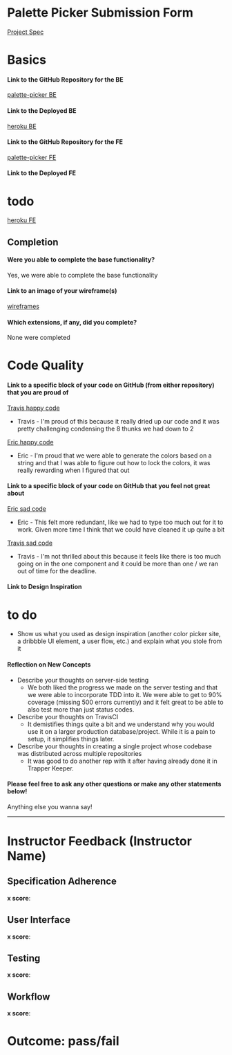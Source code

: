 # Palette Picker Submission Form

[Project Spec](http://frontend.turing.io/projects/palette-picker.html)

# Basics

#### Link to the GitHub Repository for the BE
[palette-picker BE](https://github.com/geet084/be-palette-picker)

#### Link to the Deployed BE
[heroku BE](https://be-palette-picker.herokuapp.com/)

#### Link to the GitHub Repository for the FE
[palette-picker FE](https://github.com/ericweissman/fe-palette-picker)

#### Link to the Deployed FE
# todo
[heroku FE]()

## Completion

#### Were you able to complete the base functionality?

Yes, we were able to complete the base functionality

#### Link to an image of your wireframe(s)
[wireframes](https://user-images.githubusercontent.com/39391585/55120839-29182500-50bd-11e9-8811-63839f69e328.png)

#### Which extensions, if any, did you complete?
None were completed

# Code Quality

#### Link to a specific block of your code on GitHub (from either repository) that you are proud of
[Travis happy code](https://github.com/ericweissman/fe-palette-picker/blob/f2a792b70869c240c23c96595adb440553af04bd/src/thunks/handleProject.js#L1)

* Travis - I'm proud of this because it really dried up our code and it was pretty challenging condensing the 8 thunks we had down to 2

[Eric happy code](https://github.com/ericweissman/fe-palette-picker/blob/f2a792b70869c240c23c96595adb440553af04bd/src/containers/Generator/Generator.js#L23)

* Eric - I'm proud that we were able to generate the colors based on a string and that I was able to figure out how to lock the colors, it was really rewarding when I figured that out

#### Link to a specific block of your code on GitHub that you feel not great about

[Eric sad code](https://github.com/ericweissman/fe-palette-picker/blob/f2a792b70869c240c23c96595adb440553af04bd/src/reducers/palettesReducer.js#L9)

* Eric - This felt more redundant, like we had to type too much out for it to work. Given more time I think that we could have cleaned it up quite a bit

[Travis sad code](https://github.com/ericweissman/fe-palette-picker/blob/f2a792b70869c240c23c96595adb440553af04bd/src/containers/ProjectCard/ProjectCard.js#L1)

* Travis - I'm not thrilled about this because it feels like there is too much going on in the one component and it could be more than one / we ran out of time for the deadline.



#### Link to Design Inspiration
# to do
* Show us what you used as design inspiration (another color picker site, a dribbble UI element, a user flow, etc.) and explain what you stole from it

#### Reflection on New Concepts

* Describe your thoughts on server-side testing
  * We both liked the progress we made on the server testing and that we were able to incorporate TDD into it. We were able to get to 90% coverage (missing 500 errors currently) and it felt great to be able to also test more than just status codes.
* Describe your thoughts on TravisCI
  * It demistifies things quite a bit and we understand why you would use it on a larger production database/project. While it is a pain to setup, it simplifies things later.
* Describe your thoughts in creating a single project whose codebase was distributed across multiple repositories
  * It was good to do another rep with it after having already done it in Trapper Keeper.

#### Please feel free to ask any other questions or make any other statements below!

Anything else you wanna say!

-----


# Instructor Feedback (Instructor Name)

## Specification Adherence

**x score**: 

## User Interface

**x score**: 

## Testing

**x score**: 

## Workflow

**x score**: 

# Outcome: pass/fail
